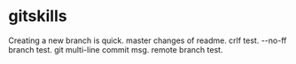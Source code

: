 # gitskills
Creating a new branch is quick.
master changes of readme.
crlf test.
--no-ff branch test.
git multi-line commit msg.
remote branch test.